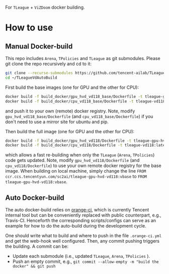 For `TLeague` + `ViZDoom` docker building. 


# How to use
## Manual Docker-build
This repo includes `Arena`, `TPolicies` and `TLeague` as git submodules.
Please git clone the repo recursively and cd to it:
```bash
git clone --recurse-submodules https://github.com/tencent-ailab/TLeagueVdAutoBuild.git ~/TLeagueVdAutoBuild
cd ~/TLeagueVdAutoBuild
```

First build the base images (one for GPU and the other for CPU):
```bash
docker build -f build_docker/gpu_hvd_vd118_base/Dockerfile -t tleague-gpu-hvd-vd118:vbase .
docker build -f build_docker/cpu_vd118_base/Dockerfile -t tleague-vd118:vbase .
```
and push it to your own (remote) docker registry.
Note, modify `gpu_hvd_vd118_base/Dockerfile` (and `cpu_vd118_base/Dockerfile`) if you don't need to use a mirror site for ubuntu and pip.

Then build the full image (one for GPU and the other for CPU):
```bash
docker build -f build_docker/gpu_hvd_vd118/Dockerfile -t tleague-gpu-hvd-vd118:latest .
docker build -f build_docker/cpu_vd118/Dockerfile -t tleague-vd118:latest .
```
which allows a fast re-building when only the `TLeague` (`Arena`, `TPolicies`) code gets updated. 
Note, modify `gpu_hvd_vd118/Dockerfile` (and `cpu_vd118/Dockerfile`) to use your own remote docker registry for the base image.
When building on local machine, 
simply change the line `FROM ccr.ccs.tencentyun.com/sc2ai/tleague-gpu-hvd-vd118:vbase` to `FROM tleague-gpu-hvd-vd118:vbase`.

## Auto Docker-build
The auto docker-build relies on [orange-ci](http://orange-ci.oa.com),
which is currently Tencent internal tool but can be conveniently replaced with public counterpart, e.g., Travis-CI.
Henceforth the corresponding scripts/configs can serve as an example for how to do the auto-build during the development cycle.

One should write what to build and where to push in the file `.orange-ci.yml` and get the web-hook well configured.
Then, any commit pushing triggers the building.
A commit can be:
* Update each submodule (i.e., updated `TLeague`, `Arena`, `TPolicies` ).
* Push an empty commit, e.g., `git commit --allow-empty -m "build the docker" && git push`